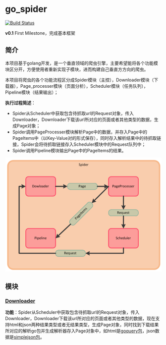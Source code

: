 go_spider
=========
[![Build Status](https://travis-ci.org/hu17889/go_spider.svg)](https://travis-ci.org/hu17889/go_spider)


**v0.1** First Milestone，完成基本框架

## 简介


本项目基于golang开发，是一个垂直领域的爬虫引擎，主要希望能将各个功能模块区分开，方便使用者重新实现子模块，进而构建自己垂直方方向的爬虫。

本项目将爬虫的各个功能流程区分成Spider模块（主控），Downloader模块（下载器），Page_processer模块（页面分析），Scheduler模块（任务队列），Pipeline模块（结果输出）；


**执行过程简述**：
* Spider从Scheduler中获取包含待抓取url的Request对象，传入Downloader，Downloader下载该url所对应的页面或者其他类型的数据，生成Page对象；
* Spider调用PageProcesser模块解析Page中的数据，并存入Page中的PageItems中（以Key-Value对的形式保存），同时存入解析结果中的待抓取链接，Spider会将待抓取链接存入Scheduler模块中的Request队列中；
* Spider调用Pipeline模块输出Page中的PageItems的结果。



![image](https://github.com/hu17889/doc/blob/master/go_spider/img/project.png)


## 模块


### [Downloader](http://godoc.org/github.com/hu17889/go_spider/core/downloader)

**功能**：Spider从Scheduler中获取包含待抓取url的Request对象，传入Downloader，Downloader下载该url所对应的页面或者其他类型的数据，现在支持html和json两种结果类型或者无结果类型，生成Page对象，同时找到下载结果所对应的解析go包并生成解析器存入Page对象中，如html是[goquery包](https://github.com/PuerkitoBio/goquery)，json数据是[simplejson包](https://github.com/bitly/go-simplejson/blob/master/simplejson.go)。




